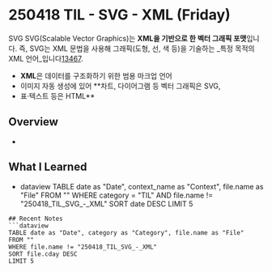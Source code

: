 # 250418 TIL - SVG - XML (Friday)
SVG
SVG(Scalable Vector Graphics)는 **XML을 기반으로 한 벡터 그래픽 포맷**입니다. 즉, SVG는 XML 문법을 사용해 그래픽(도형, 선, 색 등)을 기술하는 _특정 목적의 XML 언어_입니다[1](https://developer.mozilla.org/en-US/docs/Web/SVG)[3](http://www.w3schools.com/Html/html5_svg.asp)[4](https://docs.aspose.com/svg/net/what-is-an-svg-document/)[6](https://www.w3.org/TR/SVG11/intro.html)[7](https://svgfile.com/svg-format-as-open-xml-standard.html).
- **XML**은 데이터를 구조화하기 위한 범용 마크업 언어
- 이미지 자동 생성에 있어 **차트, 다이어그램 등 벡터 그래픽은 SVG, 
- 표·텍스트 등은 HTML**
## Overview
-
## What I Learned
- dataview
TABLE date as "Date", context_name as "Context", file.name as "File"
FROM ""
WHERE category = "TIL" AND file.name != "250418_TIL_SVG_-_XML"
SORT date DESC
LIMIT 5
```
## Recent Notes
```dataview
TABLE date as "Date", category as "Category", file.name as "File"
FROM ""
WHERE file.name != "250418_TIL_SVG_-_XML"
SORT file.cday DESC
LIMIT 5
```
